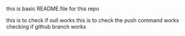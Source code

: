 this is basic README.file for this repo

this is to check if oull works
this is to check the push command works
checking if github branch works
